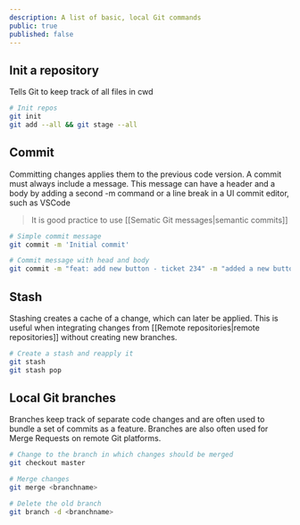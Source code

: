 ```yaml
---
description: A list of basic, local Git commands
public: true
published: false
---
```

## Init a repository
Tells Git to keep track of all files in cwd

```sh
# Init repos
git init
git add --all && git stage --all
```

## Commit
Committing changes applies them to the previous code version. A commit must always include a message. This message can have a header and a body by adding a second -m command or a line break in a UI commit editor, such as VSCode

> It is good practice to use [[Sematic Git messages|semantic commits]]

```sh
# Simple commit message
git commit -m 'Initial commit'

# Commit message with head and body
git commit -m "feat: add new button - ticket 234" -m "added a new button to the index.html page"
```

## Stash
Stashing creates a cache of a change, which can later be applied. This is useful when integrating changes from [[Remote repositories|remote repositories]] without creating new branches.

```bash
# Create a stash and reapply it
git stash
git stash pop
```

## Local Git branches
Branches keep track of separate code changes and are often used to bundle a set of commits as a feature. Branches are also often used for Merge Requests on remote Git platforms.

```bash
# Change to the branch in which changes should be merged
git checkout master

# Merge changes
git merge <branchname>

# Delete the old branch
git branch -d <branchname>
```